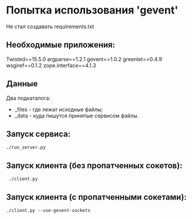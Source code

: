 # Попытка использования 'gevent'

Не стал создавать requirements.txt

## Необходимые приложения:

Twisted==15.5.0
argparse==1.2.1
gevent==1.0.2
greenlet==0.4.9
wsgiref==0.1.2
zope.interface==4.1.3

## Данные
Два подкаталога:
* _files - где лежат исходные файлы;
* _data - куда пишутся принятые сервисом файлы.


## Запуск сервиса:

```
./run_server.py 
```
## Запуск клиента (без пропатченных сокетов):

```
 ./client.py
```

## Запуск клиента (с пропатченными сокетами):

```
./client.py --use-gevent-sockets
```
